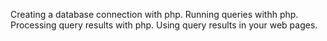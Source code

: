 Creating a database connection with php.
Running queries withh php.
Processing query results with php.
Using query results in your web pages.
